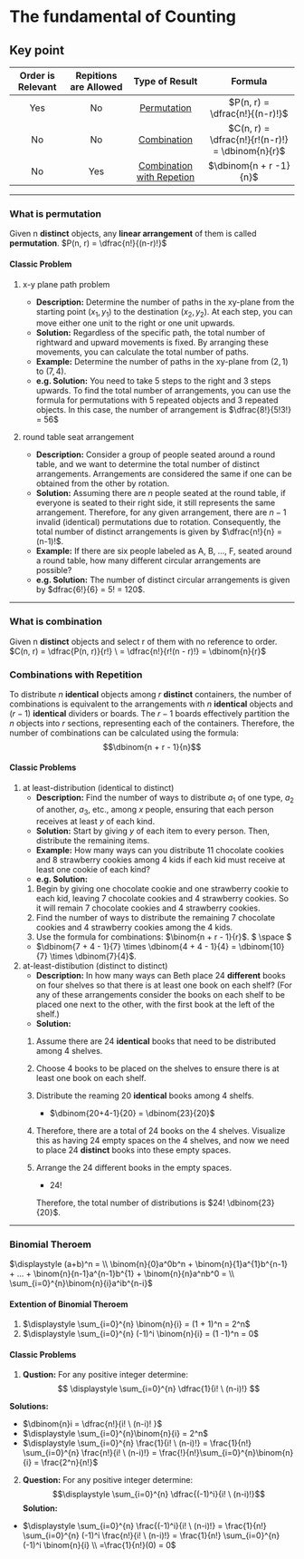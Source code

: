 # The fundamental of Counting

## Key point

| Order is Relevant | Repitions are Allowed | Type of Result | Formula |
| :--: | :--: | :--: | :--: |
| Yes  | No | [Permutation](#permutation) | $P(n, r) = \dfrac{n!}{(n-r)!}$ |
| No | No | [Combination](#combination) |  $C(n, r) = \dfrac{n!}{r!(n-r)!} = \dbinom{n}{r}$ |
| No | Yes | [Combination with Repetion](#combination_repetition) | $\dbinom{n + r -1}{n}$ |

---

### <span id = "permutation">What is permutation</span>

Given n **distinct** objects, any **linear arrangement** of them is called **permutation**.
$P(n, r) = \dfrac{n!}{(n-r)!}$

#### Classic Problem

1. x-y plane path problem

   - **Description:**
   Determine the number of paths in the xy-plane from the starting point $(x_1, y_1)$ to the destination $(x_2, y_2)$. At each step, you can move either one unit to the right or one unit upwards.
   - **Solution:**
   Regardless of the specific path, the total number of rightward and upward movements is fixed. By arranging these movements, you can calculate the total number of paths.
   - **Example:**
   Determine the number of paths in the xy-plane from $(2, 1)$ to $(7, 4)$.
   - **e.g. Solution:**
   You need to take 5 steps to the right and 3 steps upwards. To find the total number of arrangements, you can use the formula for permutations with 5 repeated objects and 3 repeated objects.
   In this case, the number of arrangement is $\dfrac{8!}{5!3!} = 56$

2. round table seat arrangement

    - **Description:**
    Consider a group of people seated around a round table, and we want to determine the total number of distinct arrangements. Arrangements are considered the same if one can be obtained from the other by rotation.
    - **Solution:**
    Assuming there are $n$ people seated at the round table, if everyone is seated to their right side, it still represents the same arrangement. Therefore, for any given arrangement, there are $n-1$ invalid (identical) permutations due to rotation. Consequently, the total number of distinct arrangements is given by $\dfrac{n!}{n} = (n-1)!$.
    - **Example:**
    If there are six people labeled as A, B, ..., F, seated around a round table, how many different circular arrangements are possible?
    - **e.g. Solution:**
    The number of distinct circular arrangements is given by \$dfrac{6!}{6} = 5! = 120$.

---

### <span id = "combination">What is combination</span>

Given n **distinct** objects and select r of them with no reference to order.
$C(n, r) = \dfrac{P(n, r)}{r!} \ = \dfrac{n!}{r!(n - r)!} = \dbinom{n}{r}$

### <span id = "combination_repetition">Combinations with Repetition</span>

To distribute $n$ **identical** objects among $r$ **distinct** containers, the number of combinations is equivalent to the arrangements with $n$ **identical** objects and $(r-1)$ **identical** dividers or boards.
The $r-1$ boards effectively partition the $n$ objects into $r$ sections, representing each of the containers. Therefore, the number of combinations can be calculated using the formula:
$$\dbinom{n + r - 1}{n}$$

#### Classic Problems

1. at least-distribution (identical to distinct)
    - **Description:**
    Find the number of ways to distribute $a_1$ of one type, $a_2$ of another, $a_3$, etc., among $x$ people, ensuring that each person receives at least $y$ of each kind.
    - **Solution:**
    Start by giving $y$ of each item to every person. Then, distribute the remaining items.
    - **Example:**
    How many ways can you distribute 11 chocolate cookies and 8 strawberry cookies among 4 kids if each kid must receive at least one cookie of each kind?
    - **e.g. Solution:**
    1. Begin by giving one chocolate cookie and one strawberry cookie to each kid, leaving 7 chocolate cookies and 4 strawberry cookies.
    So it will remain 7 chocolate cookies and 4 strawberry cookies.
    2. Find the number of ways to distribute the remaining 7 chocolate cookies and 4 strawberry cookies among the 4 kids.
    3. Use the formula for combinations: $\binom{n + r - 1}{r}$.
    $ \space $
    - $\dbinom{7 + 4 - 1}{7} \times \dbinom{4 + 4 - 1}{4} = \dbinom{10}{7} \times \dbinom{7}{4}$.
2. at-least-distibution (distinct to distinct)
    - **Description:**
    In how many ways can Beth place 24 **different** books on four shelves so that there is at least one book on each shelf? (For any of these arrangements consider the books on each shelf to be placed one next to the other, with the first book at the left of the shelf.)
    - **Solution:**
   1. Assume there are 24 **identical** books that need to be distributed among 4 shelves.
   2. Choose 4 books to be placed on the shelves to ensure there is at least one book on each shelf.
   3. Distribute the reaming 20 **identical** books among 4 shelfs.
      - $\dbinom{20+4-1}{20} = \dbinom{23}{20}$
   4. Therefore, there are a total of 24 books on the 4 shelves. Visualize this as having 24 empty spaces on the 4 shelves, and now we need to place 24 **distinct** books into these empty spaces.
   5. Arrange the 24 different books in the empty spaces.
        - $24!$

        Therefore, the total number of distributions is $24! \dbinom{23}{20}$.

---

### Binomial Theroem

$\displaystyle
(a+b)^n = \\
\binom{n}{0}a^0b^n + \binom{n}{1}a^{1}b^{n-1} + ... + \binom{n}{n-1}a^{n-1}b^{1} + \binom{n}{n}a^nb^0 = \\
\sum_{i=0}^{n}\binom{n}{i}a^ib^{n-i}$

#### Extention of Binomial Theroem

1. $\displaystyle \sum_{i=0}^{n} \binom{n}{i} = (1 + 1)^n =  2^n$
2. $\displaystyle \sum_{i=0}^{n} (-1)^i \binom{n}{i} = (1 -1)^n = 0$

#### Classic Problems

1. **Qustion:** For any positive integer determine:
$$ \displaystyle \sum_{i=0}^{n} \dfrac{1}{i! \ (n-i)!} $$

**Solutions:**

- $\dbinom{n}i = \dfrac{n!}{i! \ (n-i)! }$
- $\displaystyle \sum_{i=0}^{n}\binom{n}{i} = 2^n$
- $\displaystyle \sum_{i=0}^{n} \frac{1}{i! \ (n-i)!} = \frac{1}{n!} \sum_{i=0}^{n} \frac{n!}{i! \ (n-i)!} = \frac{!}{n!}\sum_{i=0}^{n}\binom{n}{i} = \frac{2^n}{n!}$

2. **Question:** For any positive integer determine:
$$\displaystyle \sum_{i=0}^{n} \dfrac{(-1)^i}{i! \ (n-i)!}$$
**Solution:**

- $\displaystyle
\sum_{i=0}^{n} \frac{(-1)^i}{i! \ (n-i)!} =
\frac{1}{n!} \sum_{i=0}^{n} (-1)^i \frac{n!}{i! \ (n-i)!} =
\frac{1}{n!} \sum_{i=0}^{n} (-1)^i \binom{n}{i} \\
=\frac{1}{n!}(0) = 0$
